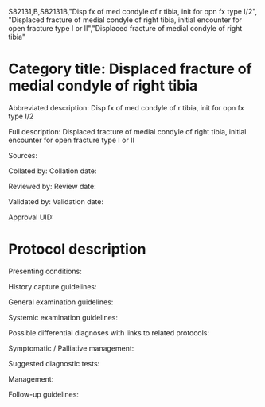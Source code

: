 S82131,B,S82131B,"Disp fx of med condyle of r tibia, init for opn fx type I/2", "Displaced fracture of medial condyle of right tibia, initial encounter for open fracture type I or II","Displaced fracture of medial condyle of right tibia"
# Category title: Displaced fracture of medial condyle of right tibia

Abbreviated description: Disp fx of med condyle of r tibia, init for opn fx type I/2

Full description: Displaced fracture of medial condyle of right tibia, initial encounter for open fracture type I or II

Sources:

Collated by:
Collation date:

Reviewed by:
Review date:

Validated by:
Validation date:

Approval UID:

# Protocol description

Presenting conditions:

History capture guidelines:

General examination guidelines:

Systemic examination guidelines:

Possible differential diagnoses with links to related protocols:

Symptomatic / Palliative management:

Suggested diagnostic tests:

Management:

Follow-up guidelines:
